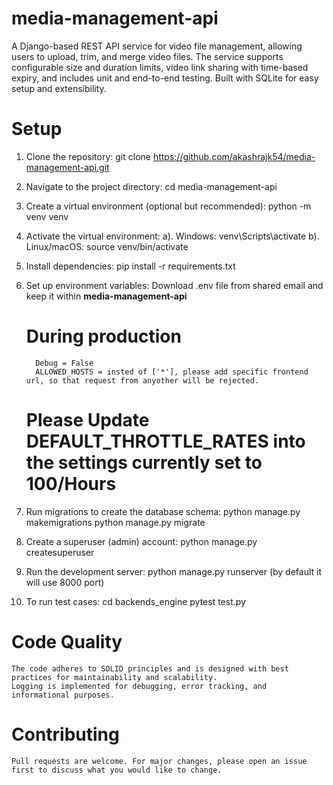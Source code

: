 # media-management-api
A Django-based REST API service for video file management, allowing users to upload, trim, and merge video files. The service supports configurable size and duration limits, video link sharing with time-based expiry, and includes unit and end-to-end testing. Built with SQLite for easy setup and extensibility.


# Setup

   1. Clone the repository:
       git clone https://github.com/akashrajk54/media-management-api.git

   2. Navigate to the project directory:
       cd media-management-api

   3. Create a virtual environment (optional but recommended):
       python -m venv venv

   4. Activate the virtual environment:
      a). Windows:
          venv\Scripts\activate
      b). Linux/macOS:
          source venv/bin/activate

   5. Install dependencies:
      pip install -r requirements.txt

   6. Set up environment variables:
        Download .env file from shared email and keep it within **media-management-api** 

       # During production 
            Debug = False
            ALLOWED_HOSTS = insted of ['*'], please add specific frontend url, so that request from anyother will be rejected.
       # Please Update DEFAULT_THROTTLE_RATES into the settings currently set to 100/Hours

   7. Run migrations to create the database schema:
      python manage.py makemigrations
      python manage.py migrate

   8. Create a superuser (admin) account:
      python manage.py createsuperuser

   9. Run the development server:
      python manage.py runserver
      (by default it will use 8000 port)

   10. To run test cases:
       cd backends_engine
       pytest test.py


# Code Quality

    The code adheres to SOLID principles and is designed with best practices for maintainability and scalability.
    Logging is implemented for debugging, error tracking, and informational purposes.

# Contributing

    Pull requests are welcome. For major changes, please open an issue first to discuss what you would like to change.


